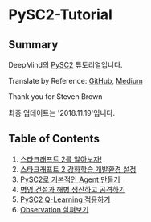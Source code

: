# PySC2-Tutorial

## Summary
DeepMind의 [PySC2](https://github.com/deepmind/pysc2) 튜토리얼입니다.

Translate by Reference: [GitHub](https://github.com/skjb/pysc2-tutorial), [Medium](https://chatbotslife.com/building-a-basic-pysc2-agent-b109cde1477c)

Thank you for Steven Brown

최종 업데이트는 '2018.11.19'입니다.

## Table of Contents
1. [스타크래프트 2를 알아보자!](https://donggeun.eu/37)
2. [스타크래프트 2 강화학습 개발환경 설정](https://donggeun.eu/38)
3. [PySC2로 기본적인 Agent 만들기](https://donggeun.eu/39)
4. [병영 건설과 해병 생산하고 공격하기](https://donggeun.eu/40)
5. [PySC2 Q-Learning 적용하기](https://donggeun.eu/41)
6. [Observation 살펴보기](https://donggeun.eu/42)
